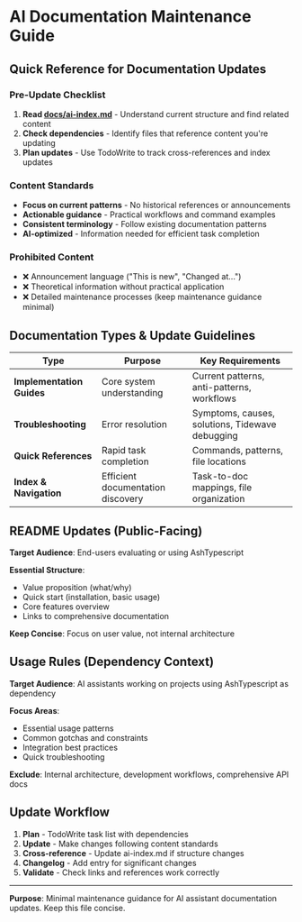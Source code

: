 # AI Documentation Maintenance Guide

## Quick Reference for Documentation Updates

### Pre-Update Checklist
1. **Read [docs/ai-index.md](ai-index.md)** - Understand current structure and find related content
2. **Check dependencies** - Identify files that reference content you're updating
3. **Plan updates** - Use TodoWrite to track cross-references and index updates

### Content Standards
- **Focus on current patterns** - No historical references or announcements
- **Actionable guidance** - Practical workflows and command examples
- **Consistent terminology** - Follow existing documentation patterns
- **AI-optimized** - Information needed for efficient task completion

### Prohibited Content
- ❌ Announcement language ("This is new", "Changed at...")
- ❌ Theoretical information without practical application
- ❌ Detailed maintenance processes (keep maintenance guidance minimal)

## Documentation Types & Update Guidelines

| Type | Purpose | Key Requirements |
|------|---------|-----------------|
| **Implementation Guides** | Core system understanding | Current patterns, anti-patterns, workflows |
| **Troubleshooting** | Error resolution | Symptoms, causes, solutions, Tidewave debugging |
| **Quick References** | Rapid task completion | Commands, patterns, file locations |
| **Index & Navigation** | Efficient documentation discovery | Task-to-doc mappings, file organization |

## README Updates (Public-Facing)

**Target Audience**: End-users evaluating or using AshTypescript

**Essential Structure**:
- Value proposition (what/why)
- Quick start (installation, basic usage)
- Core features overview
- Links to comprehensive documentation

**Keep Concise**: Focus on user value, not internal architecture

## Usage Rules (Dependency Context)

**Target Audience**: AI assistants working on projects using AshTypescript as dependency

**Focus Areas**:
- Essential usage patterns
- Common gotchas and constraints
- Integration best practices
- Quick troubleshooting

**Exclude**: Internal architecture, development workflows, comprehensive API docs

## Update Workflow

1. **Plan** - TodoWrite task list with dependencies
2. **Update** - Make changes following content standards
3. **Cross-reference** - Update ai-index.md if structure changes
4. **Changelog** - Add entry for significant changes
5. **Validate** - Check links and references work correctly

---
**Purpose**: Minimal maintenance guidance for AI assistant documentation updates. Keep this file concise.